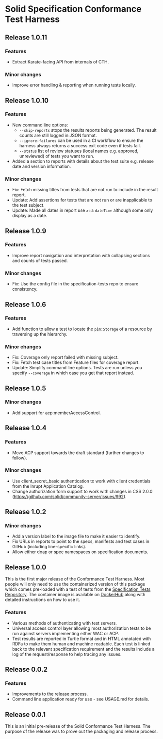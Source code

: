 # Solid Specification Conformance Test Harness

## Release 1.0.11

### Features
* Extract Karate-facing API from internals of CTH.

### Minor changes
* Improve error handling & reporting when running tests locally.

## Release 1.0.10
### Features
* New command line options:
  * `--skip-reports` stops the results reports being generated. The result counts are still logged in JSON format.
  * `--ignore-failures` can be used in a CI workflow to ensure the harness always returns a success exit code even if
    tests fail.
  * `--status` list of review statuses (local names e.g. approved, unreviewed) of tests you want to run.
* Added a section to reports with details about the test suite e.g. release date and version information.

### Minor changes
* Fix: Fetch missing titles from tests that are not run to include in the result report.
* Update: Add assertions for tests that are not run or are inapplicable to the test subject.
* Update: Made all dates in report use `xsd:dateTime` although some only display as a date.

## Release 1.0.9
### Features
* Improve report navigation and interpretation with collapsing sections and counts of tests passed.

### Minor changes
* Fix: Use the config file in the specification-tests repo to ensure consistency.

## Release 1.0.6
### Features
* Add function to allow a test to locate the `pim:Storage` of a resource by traversing up the hierarchy. 

### Minor changes
* Fix: Coverage only report failed with missing subject.
* Fix: Fetch test case titles from Feature files for coverage report.
* Update: Simplify command line options. Tests are run unless you specify `--coverage` in which case you get that report
  instead.

## Release 1.0.5

### Minor changes
* Add support for acp:memberAccessControl.

## Release 1.0.4
### Features
* Move ACP support towards the draft standard (further changes to follow).

### Minor changes
* Use client_secret_basic authentication to work with client credentials from the Inrupt Application Catalog.
* Change authorization form support to work with changes in CSS 2.0.0 (https://github.com/solid/community-server/issues/992).

## Release 1.0.2

### Minor changes
* Add a version label to the image file to make it easier to identify.
* Fix URLs in reports to point to the specs, manifests and test cases in GitHub (including line-specific links).
* Allow either doap or spec namespaces on specification documents.

## Release 1.0.0
This is the first major release of the Conformance Test Harness. Most people will only need to use the containerized
version of this package which comes pre-loaded with a test of tests from the
[Specification Tests Repository](https://github.com/solid/specification-tests). The container image is available on
[DockerHub](https://hub.docker.com/r/solidconformancetestbeta/conformance-test-harness) along with detailed instructions
on how to use it.

### Features
* Various methods of authenticating with test servers.
* Universal access control layer allowing most authorization tests to be run against servers implementing either WAC
  or ACP.
* Test results are reported in Turtle format and in HTML annotated with RDFa to make them human and machine readable. 
  Each test is linked back to the relevant specification requirement and the results include a log of the
  request/response to help tracing any issues.

## Release 0.0.2

### Features
* Improvements to the release process.
* Command line application ready for use - see USAGE.md for details.

## Release 0.0.1

This is an initial pre-release of the Solid Conformance Test Harness. The purpose of the release was to prove out the 
packaging and release process.
